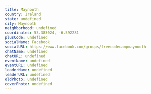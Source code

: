 ```yaml
---
title: Maynooth
country: Ireland
state: undefined
city: Maynooth
neighborhood: undefined
coordinates: 53.383024, -6.592281
plusCode: undefined
socialName: Facebook
socialURL: https://www.facebook.com/groups/freecodecampmaynooth
chatName: undefined
chatURL: undefined
eventName: undefined
eventURL: undefined
leaderName: undefined
leaderURL: undefined
oldPhoto: undefined
coverPhoto: undefined
---
```

